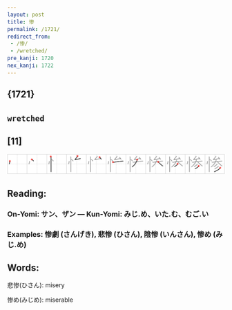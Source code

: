 ```yaml
---
layout: post
title: 惨
permalink: /1721/
redirect_from:
 - /惨/
 - /wretched/
pre_kanji: 1720
nex_kanji: 1722
---
```


## {1721}

## `wretched`

## [11]

<div class="stroke"><img src="../images/E683A8.png" /></div>

## Reading:

### On-Yomi: サン、ザン &mdash; Kun-Yomi: みじ.め、いた.む、むご.い

### Examples: 惨劇 (さんげき), 悲惨 (ひさん), 陰惨 (いんさん), 惨め (みじ.め)

## Words:

悲惨(ひさん): misery

惨め(みじめ): miserable
